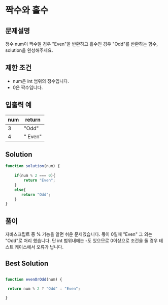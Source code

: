# 짝수와 홀수

## 문제설명

정수 num이 짝수일 경우 "Even"을 반환하고 홀수인 경우 "Odd"를 반환하는 함수, solution을 완성해주세요.

## 제한 조건 

- num은 int 범위의 정수입니다.
- 0은 짝수입니다.

## 입출력 예

|num|return|
|------|---|
|3| "Odd" |
|4| " Even" |

## Solution

```js
function solution(num) {
    
    if(num % 2 === 0){
        return "Even";
    }
    else{
       return "Odd";
    }
} 
```

## 풀이
 자바스크립트 중 % 기능을 알면 쉬운 문제였습니다. 
 몫이 0일때 "Even" 그 외는 "Odd"로 처리 했습니다. 단 int 범위내에는 -도 있으므로 0이상으로 조건을 둘 경우 테스트 케이스에서 오류가 납니다.  

 ## Best Solution
 ```js

function evenOrOdd(num) {

  return num % 2 ? "Odd" : "Even";

}


 ```